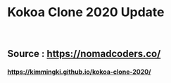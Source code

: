 # Kokoa Clone 2020 Update

<br>

## Source : https://nomadcoders.co/

#### https://kimmingki.github.io/kokoa-clone-2020/

